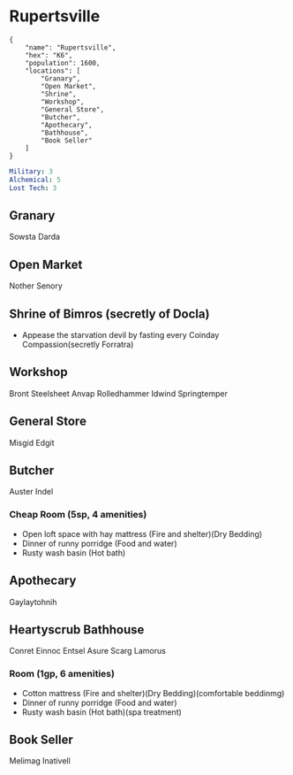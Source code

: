 # Rupertsville

```
{
    "name": "Rupertsville",
    "hex": "K6",
    "population": 1600,
    "locations": [
        "Granary",
        "Open Market",
        "Shrine",
        "Workshop",
        "General Store",
        "Butcher",
        "Apothecary",
        "Bathhouse",
        "Book Seller"
    ]
}
```
```yml
Military: 3
Alchemical: 5
Lost Tech: 3
```

## Granary
Sowsta Darda

## Open Market
Nother Senory

## Shrine of Bimros (secretly of Docla)
- Appease the starvation devil by fasting every Coinday
Compassion(secretly Forratra)

## Workshop
Bront Steelsheet
Anvap Rolledhammer
Idwind Springtemper

## General Store
Misgid Edgit

## Butcher
Auster Indel

### Cheap Room (5sp, 4 amenities)
- Open loft space with hay mattress (Fire and shelter)(Dry Bedding)
- Dinner of runny porridge (Food and water)
- Rusty wash basin (Hot bath)

## Apothecary
Gaylaytohnih

## Heartyscrub Bathhouse
Conret Einnoc
Entsel Asure
Scarg Lamorus

### Room (1gp, 6 amenities)
- Cotton mattress (Fire and shelter)(Dry Bedding)(comfortable beddinmg)
- Dinner of runny porridge (Food and water)
- Rusty wash basin (Hot bath)(spa treatment)

## Book Seller
Melimag Inativell